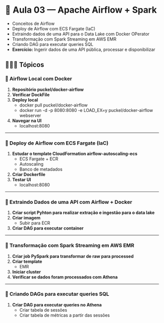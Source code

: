 # 📝 Aula 03 — Apache Airflow + Spark
- Conceitos de Airflow
- Deploy de Airflow com ECS Fargate (IaC)
- Extraindo dados de uma API para o Data Lake com Docker OPerator
- Transformação com Spark Streaming em AWS EMR
- Criando DAG para executar queries SQL
- **Exercício:** Ingerir dados de uma API pública, processar e disponibilizar

## 👩🏻‍💻 Tópicos
### 📌 Airflow Local com Docker

1. **Repositório puckel/docker-airflow**
2. **Verificar DockFile**
3. **Deploy local**
    - docker pull puckel/docker-airflow
    - docker run -d -p 8080:8080 -e LOAD_EX=y puckel/docker-airflow webserver
4. **Navegar na UI**
    - localhost:8080

---

### 📌 Deploy de Airflow com ECS Fargate (IaC)

1. **Estudar o template CloudFormation airflow-autoscaling-ecs**
    - ECS Fargate + ECR
    - Autoscaling
    - Banco de metadados
2. **Criar Dockerfile**
3. **Testar UI**
    - localhost:8080

---

### 📌 Extraindo Dados de uma API com Airflow + Docker

1. **Criar script Pyhton para realizar extração e ingestão para o data lake**
2. **Criar imagem**
    - Subir para ECR
3. **Criar DAG para executar container**

---

### 📌 Transformação com Spark Streaming em AWS EMR

1. **Criar job PySpark para transformar de raw para processed**
2. **Criar template**
    - EMR
3. **Iniciar cluster**
4. **Verificar se dados foram processados com Athena**

---

### 📌 Criando DAGs para executar queries SQL

1. **Criar DAG para executar queries no Athena**
    - Criar tabela de sessões
    - Criar tabela de métricas a partir das sessões
